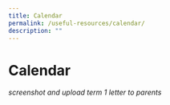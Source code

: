 ```yaml
---
title: Calendar
permalink: /useful-resources/calendar/
description: ""
---
```

# Calendar

*screenshot and upload term 1 letter to parents*